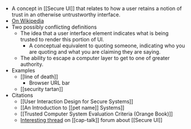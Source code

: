 - A concept in [[Secure UI]] that relates to how a user retains a notion of trust in an otherwise untrustworthy interface.
- [On Wikipedia](https://en.wikipedia.org/wiki/Trusted_path?wprov=sfti1)
- Two possibly conflicting definitions
    - The idea that a user interface element indicates what is being trusted to render this portion of UI.
        - A conceptual equivalent to quoting someone, indicating who you are quoting and what you are claiming they are saying.
    - The ability to escape a computer layer to get to one of greater authority.
- Examples
    - [[line of death]]
        - Browser URL bar
    - [[security tartan]]
- Citations
    - [[User Interaction Design for Secure Systems]]
    - [[An Introduction to [[pet name]] Systems]]
    - [[Trusted Computer System Evaluation Criteria (Orange Book)]]
    - [Interesting thread](https://groups.google.com/g/cap-talk/c/E-z6LBrg0Ow/m/elcw1PqPAAAJ) on [[cap-talk]] forum about [[Secure UI]]
